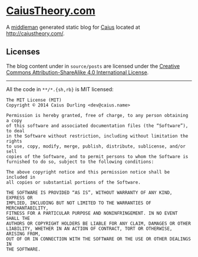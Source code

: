 # [CaiusTheory.com](http://caiustheory.com/)

A [middleman][] generated static blog for [Caius](http://caius.name/) located at <http://caiustheory.com/>.

[middleman]: https://middlemanapp.com

## Licenses

The blog content under in `source/posts` are licensed under the <a rel="license" href="http://creativecommons.org/licenses/by-sa/4.0/">Creative Commons Attribution-ShareAlike 4.0 International License</a>.

* * *

All the code in `**/*.{sh,rb}` is MIT licensed:

    The MIT License (MIT)
    Copyright © 2014 Caius Durling <dev@caius.name>
    
    Permission is hereby granted, free of charge, to any person obtaining a copy
    of this software and associated documentation files (the “Software”), to deal
    in the Software without restriction, including without limitation the rights
    to use, copy, modify, merge, publish, distribute, sublicense, and/or sell
    copies of the Software, and to permit persons to whom the Software is
    furnished to do so, subject to the following conditions:
    
    The above copyright notice and this permission notice shall be included in
    all copies or substantial portions of the Software.
    
    THE SOFTWARE IS PROVIDED “AS IS”, WITHOUT WARRANTY OF ANY KIND, EXPRESS OR
    IMPLIED, INCLUDING BUT NOT LIMITED TO THE WARRANTIES OF MERCHANTABILITY,
    FITNESS FOR A PARTICULAR PURPOSE AND NONINFRINGEMENT. IN NO EVENT SHALL THE
    AUTHORS OR COPYRIGHT HOLDERS BE LIABLE FOR ANY CLAIM, DAMAGES OR OTHER
    LIABILITY, WHETHER IN AN ACTION OF CONTRACT, TORT OR OTHERWISE, ARISING FROM,
    OUT OF OR IN CONNECTION WITH THE SOFTWARE OR THE USE OR OTHER DEALINGS IN
    THE SOFTWARE.
